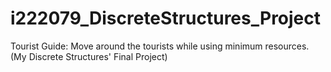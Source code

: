 # i222079_DiscreteStructures_Project
Tourist Guide: Move around the tourists while using minimum resources. (My Discrete Structures' Final Project)
